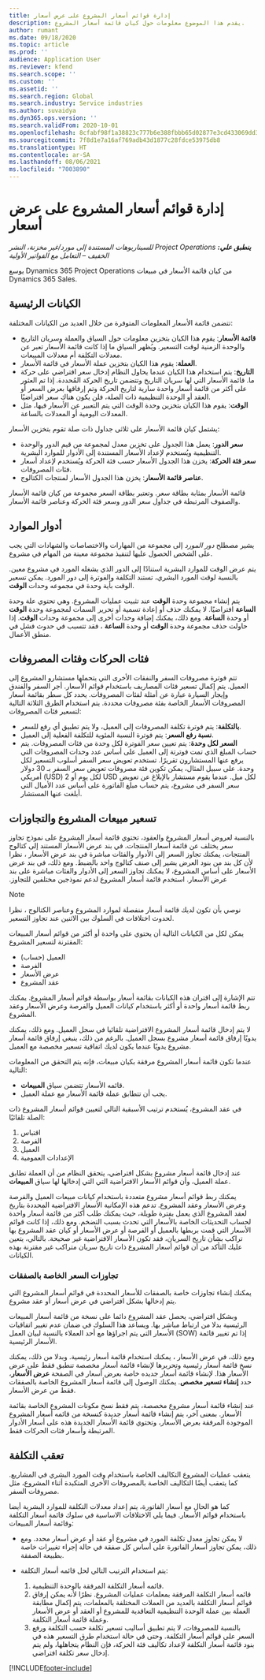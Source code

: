 ```yaml
---
title: إدارة قوائم أسعار المشروع على عرض أسعار
description: يقدم هذا الموضوع معلومات حول كيان قائمة أسعار المشروع.
author: rumant
ms.date: 09/18/2020
ms.topic: article
ms.prod: ''
audience: Application User
ms.reviewer: kfend
ms.search.scope: ''
ms.custom: ''
ms.assetid: ''
ms.search.region: Global
ms.search.industry: Service industries
ms.author: suvaidya
ms.dyn365.ops.version: ''
ms.search.validFrom: 2020-10-01
ms.openlocfilehash: 8cfabf98f1a38823c777b6e388fbbb65d02877e3cd433069dd3845c292f2b277
ms.sourcegitcommit: 7f8d1e7a16af769adb43d1877c28fdce53975db8
ms.translationtype: HT
ms.contentlocale: ar-SA
ms.lasthandoff: 08/06/2021
ms.locfileid: "7003890"
---
```

# <a name="manage-project-price-lists-on-a-quote"></a>إدارة قوائم أسعار المشروع على عرض أسعار

_**ينطبق علي:** ‏‫Project Operations للسيناريوهات المستندة إلى مورد/غير مخزنة‬، ‏‫النشر الخفيف – التعامل مع الفواتير الأولية‬_

يوسع Dynamics 365 Project Operations من كيان قائمة الأسعار في مبيعات Dynamics 365 Sales. 

## <a name="key-entities"></a>الكيانات الرئيسية

تتضمن قائمة الأسعار المعلومات المتوفرة من خلال العديد من الكيانات المختلفة:

- **قائمة الأسعار**: يقوم هذا الكيان بتخزين معلومات حول السياق والعملة وسريان التاريخ والوحدة الزمنية لوقت التسعير. ويُظهر السياق ما إذا كانت قائمة الأسعار تعبر عن معدلات التكلفة أم معدلات المبيعات. 
- **العملة**: يقوم هذا الكيان بتخزين عملة الأسعار في قائمة الأسعار. 
- **التاريخ**: يتم استخدام هذا الكيان عندما يحاول النظام إدخال سعر افتراضي على حركة ما. قائمة الأسعار التي لها سريان التاريخ وتتضمن تاريخ الحركة المُحددة. إذا تم العثور على أكثر من قائمة أسعار واحدة سارية لتاريخ الحركة وتم إرفاقها بعرض السعر أو العقد أو الوحدة التنظيمية ذات الصلة، فلن يكون هناك سعر افتراضيًا. 
- **الوقت**: يقوم هذا الكيان بتخزين وحدة الوقت التي يتم التعبير عن الأسعار فيها، مثل المعدلات اليومية أو المعدلات بالساعة. 

يشتمل كيان قائمة الأسعار على ثلاثى جداول ذات صلة تقوم بتخزين الأسعار:

  - **سعر الدور**: يعمل هذا الجدول على تخزين معدل لمجموعة من قيم الدور والوحدة التنظيمية ويُستخدم لإعداد الأسعار المستندة إلى الأدوار للموارد البشرية.
  - **سعر فئة الحركة**: يخزن هذا الجدول الأسعار حسب فئة الحركة ويُستخدم لإعداد أسعار فئات المصروفات.
  - **عناصر قائمة الأسعار**: يخزن هذا الجدول الأسعار لمنتجات الكتالوج.
 
قائمة الأسعار بمثابة بطاقة سعر. وتعتبر بطاقة السعر مجموعة من كيان قائمة الأسعار والصفوف المرتبطة في جداول سعر الدور وسعر فئة الحركة وعناصر قائمة الأسعار.

## <a name="resource-roles"></a>أدوار الموارد

يشير مصطلح *دور المورد* إلى مجموعة من المهارات والاختصاصات والشهادات التي يجب على الشخص الحصول عليها لتنفيذ مجموعة معينة من المهام في مشروع.

يتم عرض الوقت للموارد البشرية استنادًا إلى الدور الذي يشغله المورد في مشروع معين. بالنسبة لوقت المورد البشري، تستند التكلفة والفوترة إلى دور المورد. يمكن تسعير الوقت بأية وحدة في مجموعه وحدات **الوقت**.

يتم إنشاء مجموعة وحدة **الوقت** عند تثبيت عمليات المشروع. وهي تحتوي علة وحدة **الساعة** افتراضيًا. لا يمكنك حذف أو إعادة تسمية أو تحرير السمات لمجموعة وحدة **الوقت** أو وحدة **الساعة**. ومع ذلك، يمكنك إضافة وحدات أخرى إلى مجموعة وحدات **الوقت**. إذا حاولت حذف مجموعة وحدة **الوقت** أو وحدة **الساعة** ، فقد تتسبب في حدوث فشل في منطق الأعمال.
 
## <a name="transaction-categories-and-expense-categories"></a>فئات الحركات وفئات المصروفات

تتم فوترة مصروفات السفر والنفقات الأخرى التي يتحملها مستشارو المشروع إلى العميل. يتم إكمال تسعير فئات المصاريف باستخدام قوائم الأسعار. أجر السفر والفندق وإيجار السيارة عبارة عن أمثلة لفئات المصروفات. يحدد كل سطر بقائمة أسعار المصروفات الأسعار الخاصة بفئة مصروفات محددة. يتم استخدام الطرق الثلاثة التالية لتسعير فئات المصروفات:

- **بالتكلفة**: يتم فوترة تكلفة المصروفات إلى العميل، ولا يتم تطبيق أي رفع للسعر.
- **نسبة رفع السعر**: يتم فوترة النسبة المئوية للتكلفة الفعلية إلى العميل. 
- **السعر لكل وحدة**: يتم تعيين سعر الفوترة لكل وحدة من فئات المصروفات. يتم حساب المبلغ الذي تمت فوترتة إلى العميل على أساس عدد وحدات المصروفات التي يرفع عنها المستشارون تقريرًا. تستخدم تعويض سعر السفر أسلوب التسعير لكل وحدة. على سبيل المثال، يمكن تكوين فئة مصروفات تعويض سعر السفر بـ 30 دولار أمريكي (USD) لكل يوم أو 2 USD لكل ميل. عندما يقوم مستشار بالإبلاغ عن تعويض سعر السفر في مشروع، يتم حساب مبلغ الفاتورة على أساس عدد الأميال التي أبلغت عنها المستشار.
 
## <a name="project-sales-pricing-and-overrides"></a>تسعير مبيعات المشروع والتجاوزات

بالنسبة لعروض أسعار المشروع والعقود، تحتوي قائمة أسعار المشروع على نموذج تجاوز سعر يختلف عن قائمة أسعار المنتجات. في بند عرض الأسعار المستند إلى كتالوج المنتجات، يمكنك تجاوز السعر إلى الأدوار والفئات مباشرة في بند عرض الأسعار ، نظرا لأن كل بند من بنود العرض يشير إلى صنف كتالوج واحد بالضبط. ومع ذلك، في بند عرض الأسعار على أساس المشروع، لا يمكنك تجاوز السعر إلى الأدوار والفئات مباشرة على بند عرض الأسعار. استخدم قائمة أسعار المشروع ‏‫لدعم نموذجين مختلفين للتجاوز.

> [!NOTE]
> نوصي بأن تكون لديك قائمة أسعار منفصلة لموارد المشروع وعناصر الكتالوج ، نظرا لحدوث اختلافات في السلوك بين الاثنين عند تجاوز التسعير.

يمكن لكل من الكيانات التالية أن يحتوي على واحدة أو أكثر من قوائم أسعار المبيعات المقترنة لتسعير المشروع:

- العميل (حساب) 
- الفرصة 
- عرض الأسعار 
- عقد المشروع

تتم الإشارة إلى اقتران هذه الكيانات بقائمة أسعار بواسطة قوائم أسعار المشروع. يمكنك ربط قائمة أسعار واحدة أو أكثر باستخدام كيانات العميل والفرصة وعرض الأسعار وعقد المشروع.

لا يتم إدخال قائمة أسعار المشروع الافتراضية تلقائيا في سجل العميل. ومع ذلك، يمكنك يدويًا إرفاق قائمة أسعار مشروع بسجل العميل. بالرغم من ذلك، ينبغي إرفاق قائمة أسعار مشروع يدويًا عندما يكون لديك اتفاقية تسعير مخصصة مع العميل. 

عندما تكون قائمة أسعار المشروع مرفقة بكيان مبيعات، فإنه يتم التحقق من المعلومات التالية:

- قائمه الأسعار تتضمن سياق **المبيعات**. 
- يجب أن تتطابق عملة قائمة الأسعار مع عملة العميل. 

في عقد المشروع، يُستخدم ترتيب الأسبقية التالي لتعيين قوائم أسعار المشروع ذات الصلة تلقائيًا:

1. اقتباس
2. الفرصة
3. العميل 
4. الإعدادات العمومية 

عند إدخال قائمة أسعار مشروع بشكل افتراضي، يتحقق النظام من أن العملة تطابق عملة العميل، وأن قوائم الأسعار الافتراضية التي التي إدخالها لها سياق **المبيعات**.

يمكنك ربط قوائم أسعار مشروع متعددة باستخدام كيانات مبيعات العميل والفرصة وعرض الأسعار وعقد المشروع. تدعم هذه الإمكانية الأسعار الافتراضية المحددة بتاريخ لعقد المشروع الذي يعمل بفترة طويلة، حيث يمكنك طلب أكثر من قائمة أسعار واحدة لحساب التحديثات الخاصة بالأسعار التي تحدث بسبب التضخم. ومع ذلك، إذا كانت قوائم الأسعار التي قمت بربطها بالعميل أو الفرصة أو عرض الأسعار أو كيان عقد المشروع بها تراكب بشأن تاريخ السريان، فقد تكون الأسعار الافتراضية غير صحيحة. بالتالي، يتعين عليك التأكد من أن قوائم أسعار المشروع ذات تاريخ سريان متراكب غير مقترنة بهذه الكيانات.

### <a name="deal-specific-price-overrides"></a>تجاوزات السعر الخاصة بالصفقات

يمكنك إنشاء تجاوزات خاصة بالصفقات للأسعار المحددة في قوائم أسعار المشروع التي يتم إدخالها بشكل افتراضي في عرض أسعار أو عقد مشروع.

وبشكل افتراضي، يحصل عقد المشروع دائما على نسخة من قائمة أسعار المبيعات الرئيسية بدلا من ارتباط مباشر بها. ويساعد هذا السلوك في ضمان عدم تغيير اتفاقيات الأسعار التي يتم اجراؤها مع أحد العملاء بالنسبة لبيان العمل (SOW) إذا تم تغيير قائمة الأسعار الرئيسية.

ومع ذلك، في عرض الأسعار ، يمكنك استخدام قائمة أسعار رئيسية. وبدلا من ذلك، يمكنك نسخ قائمة أسعار رئيسية وتحريرها لإنشاء قائمة أسعار مخصصة تنطبق فقط على عرض الأسعار هذا. لإنشاء قائمة أسعار جديده خاصة بعرض أسعار في الصفحة **عرض الأسعار**، حدد **إنشاء تسعير مخصص**. يمكنك الوصول إلى قائمة أسعار المشروع الخاصة بالصفقات فقط من عرض الأسعار. 

عند إنشاء قائمة أسعار مشروع مخصصة، يتم فقط نسخ مكونات المشروع الخاصة بقائمة الأسعار. بمعنى آخر، يتم إنشاء قائمة أسعار جديدة كنسخة من قائمه أسعار المشروع الموجودة المرفقة بعرض الأسعار، وتحتوي قائمة الأسعار الجديدة هذه على أسعار الأدوار المرتبطة وأسعار فئات الحركات فقط.
  
## <a name="tracking-costs"></a>تعقب التكلفة

يتعقب عمليات المشروع التكاليف الخاصة باستخدام وقت المورد البشري في المشاريع. كما يتعقب أيضًا التكاليف الخاصة بالمصروفات الأخرى المتكبدة أثناء المشروع، مثل مصروفات السفر.

كما هو الحال مع أسعار الفاتورة، يتم إعداد معدلات التكلفة للموارد البشرية أيضا باستخدام قوائم الأسعار. فيما يلي الاختلافات الاساسية في سلوك قائمة أسعار التكلفة وقائمة أسعار المبيعات:

- لا يمكن تجاوز معدل تكلفة المورد في مشروع أو عقد أو عرض أسعار محدد. ومع ذلك، يمكن تجاوز أسعار الفاتورة على أساس كل صفقة في حالة إجراء تغييرات خاصة بطبيعة الصفقة. 

- يتم استخدام الترتيب التالي لحل قائمه أسعار التكلفة:

    1. قائمه أسعار التكلفة المرفقة بالوحدة التنظيمية.
    2. قائمه أسعار التكلفة المرفقة بمعلمات عمليات المشروع. نظرًا لأنه يمكن إرفاق قوائم أسعار التكلفة بالعديد من العملات المختلفة بالمعلمات، يتم إكمال مطابقة العملة بين عملة الوحدة التنظيمية التعاقدية للمشروع أو العقد أو عرض الأسعار وعملة قائمة أسعار التكلفة.
    3. بالنسبة للمصروفات، لا يتم تطبيق أساليب تسعير تكلفة حسب التكلفة ورفع السعر على قوائم أسعار التكلفة. وحتى في حالة استخدام طرق التسعير هذه في بنود قائمة أسعار التكلفة لإعداد تكاليف فئة الحركة، فإن النظام يتجاهلها، ولم يتم إدخال سعر تكلفة افتراضي.


[!INCLUDE[footer-include](../includes/footer-banner.md)]